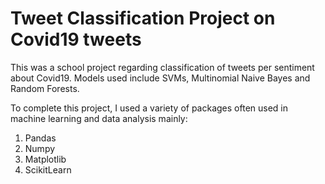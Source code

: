 # Tweet Classification Project on Covid19 tweets

This was a school project regarding classification of tweets per sentiment about Covid19.
Models used include SVMs, Multinomial Naive Bayes and Random Forests.

To complete this project, I used a variety of packages often used in machine learning and data analysis mainly:
1) Pandas
2) Numpy
3) Matplotlib
4) ScikitLearn
